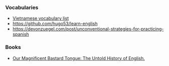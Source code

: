 ### Vocabularies

- [Vietnamese vocabulary list](https://github.com/hugo53/words-vi)
- https://github.com/hugo53/learn-english
- https://devonzuegel.com/post/unconventional-strategies-for-practicing-spanish


### Books

- [Our Magnificent Bastard Tongue: The Untold History of English.](https://www.amazon.com/Our-Magnificent-Bastard-Tongue-History/dp/1592404944)

